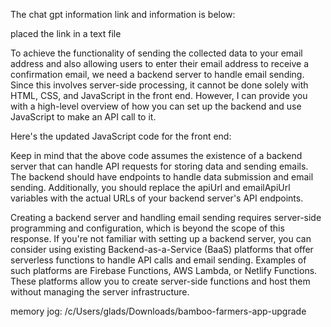 The chat gpt information link and information is below:

placed the link in a text file

To achieve the functionality of sending the collected data to your email address and also allowing users to enter their email address to receive a confirmation email, we need a backend server to handle email sending. Since this involves server-side processing, it cannot be done solely with HTML, CSS, and JavaScript in the front end. However, I can provide you with a high-level overview of how you can set up the backend and use JavaScript to make an API call to it.

Here's the updated JavaScript code for the front end:

Keep in mind that the above code assumes the existence of a backend server that can handle API requests for storing data and sending emails. The backend should have endpoints to handle data submission and email sending. Additionally, you should replace the apiUrl and emailApiUrl variables with the actual URLs of your backend server's API endpoints.

Creating a backend server and handling email sending requires server-side programming and configuration, which is beyond the scope of this response. If you're not familiar with setting up a backend server, you can consider using existing Backend-as-a-Service (BaaS) platforms that offer serverless functions to handle API calls and email sending. Examples of such platforms are Firebase Functions, AWS Lambda, or Netlify Functions. These platforms allow you to create server-side functions and host them without managing the server infrastructure.

memory jog:
/c/Users/glads/Downloads/bamboo-farmers-app-upgrade

